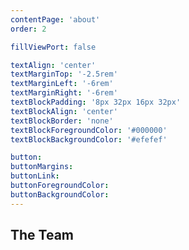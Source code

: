 ```yaml
---
contentPage: 'about'
order: 2

fillViewPort: false

textAlign: 'center'
textMarginTop: '-2.5rem'
textMarginLeft: '-6rem'
textMarginRight: '-6rem'
textBlockPadding: '8px 32px 16px 32px'
textBlockAlign: 'center'
textBlockBorder: 'none'
textBlockForegroundColor: '#000000'
textBlockBackgroundColor: '#efefef'

button:
buttonMargins:
buttonLink:
buttonForegroundColor:
buttonBackgroundColor:
---
```


## The Team

<ContentCards cardSlugRegex='.*/team/.*'></ContentCards>
